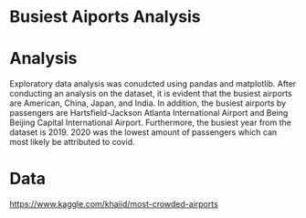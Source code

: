 # Busiest Aiports Analysis

# Analysis 

Exploratory data analysis was conudcted using pandas and matplotlib. After conducting an analysis on the dataset, it is evident that the busiest airports are American, China, Japan, and India. In addition, the busiest airports by passengers are Hartsfield-Jackson Atlanta International Airport and Being Beijing Capital International Airport. Furthermore, the busiest year from the dataset is 2019. 2020 was the lowest amount of passengers which can most likely be attributed to covid. 

# Data 

https://www.kaggle.com/khaiid/most-crowded-airports



